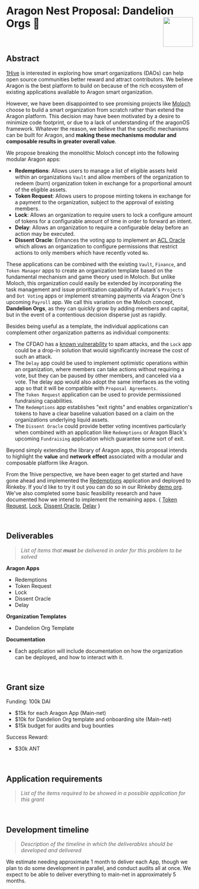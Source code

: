 
# Aragon Nest Proposal: Dandelion Orgs 🌼 <img align="right" src="https://github.com/1Hive/website/blob/master/website/static/img/bee.png" height="80px" />

<br>

## Abstract



[1Hive](https://1hive.org) is interested in exploring how smart organizations (DAOs) can help open source communities better reward and attract contributors. We believe Aragon is the best platform to build on because of the rich ecosystem of existing applications available to Aragon smart organization.

However, we have been disappointed to see promising projects like [Moloch](https://molochdao.com) choose to build a smart organization from scratch rather than extend the Aragon platform. This decision may have been motivated by a desire to minimize code footprint, or due to a lack of understanding of the aragonOS framework. Whatever the reason, we believe that the specific mechanisms can be built for Aragon, and **making these mechanisms modular and composable results in greater overall value**.

We propose breaking the monolithic Moloch concept into the following modular Aragon apps:

- **Redemptions**: Allows users to manage a list of eligible assets held within an organizations `Vault` and allow members of the organization to redeem (burn) organization token in exchange for a proportional amount of the eligible assets.
- **Token Request**: Allows users to propose minting tokens in exchange for a payment to the organization, subject to the approval of existing members.
- **Lock**: Allows an organization to require users to lock a configure amount of tokens for a configurable amount of time in order to forward an intent.
- **Delay**: Allows an organization to require a configurable delay before an action may be executed.
- **Dissent Oracle**: Enhances the voting app to implement an [ACL Oracle](https://hack.aragon.org/docs/acl_IACLOracle) which allows an organization to configure permissions that restrict actions to only members which have recently voted `No`.  

These applications can be combined with the existing `Vault`, `Finance`, and `Token Manager` apps to create an organization template based on the fundamental mechanism and game theory used in Moloch. But unlike Moloch, this organization could easily be extended by incorporating the task management and issue prioritization capability of Autark's `Projects` and `Dot Voting` apps or implement streaming payments via Aragon One's upcoming `Payroll` app. We call this variation on the Moloch concept, **Dandelion Orgs**, as they can quickly grow by adding members and capital, but in the event of a contentious decision disperse just as rapidly.

Besides being useful as a template, the individual applications can complement other organization patterns as individual components:

- The CFDAO has a [known vulnerability](https://forum.aragon.org/t/agp-discussion-community-funding-dao/418/21) to spam attacks, and the `Lock` app could be a drop-in solution that would significantly increase the cost of such an attack.
- The `Delay` app could be used to implement optimistic operations within an organization, where members can take actions without requiring a vote, but they can be paused by other members, and canceled via a vote. The delay app would also adopt the same interfaces as the voting app so that it will be compatible with `Proposal Agreements`.
- The `Token Request` application can be used to provide permissioned fundraising capabilities.
- The `Redemptions` app establishes "exit rights" and enables organization's tokens to have a clear baseline valuation based on a claim on the organizations underlying liquid assets.
- The `Dissent Oracle` could provide better voting incentives particularly when combined with an application like `Redemptions` or Aragon Black's upcoming `Fundraising` application which guarantee some sort of exit.   

Beyond simply extending the library of Aragon apps, this proposal intends to highlight the **value** and **network effect** associated with a modular and composable platform like Aragon.

From the 1hive perspective, we have been eager to get started and have gone ahead and implemented the [Redemptions](https://github.com/1Hive/redemptions-app) application and deployed to Rinkeby. If you'd like to try it out you can do so in our Rinkeby [demo org](https://rinkeby.aragon.org/#/tryredemptions/0x18a9713625256548670ad979d51a6b9fad5b6c45). We've also completed some basic feasibility research and have documented how we intend to implement the remaining apps. { [Token Request](https://github.com/1Hive/token-request-app), [Lock](https://github.com/1Hive/lock-app), [Dissent Oracle](https://github.com/1Hive/dissent-voting-app), [Delay](https://github.com/1Hive/delay-app) }

<br>

## Deliverables

> _List of items that **must** be delivered in order for this problem to be solved_

**Aragon Apps**
- Redemptions
- Token Request
- Lock
- Dissent Oracle
- Delay

**Organization Templates**
- Dandelion Org Template

**Documentation**
- Each application will include documentation on how the organization can be deployed, and how to interact with it.

<br>

## Grant size

Funding: 100k DAI
- $15k for each Aragon App (Main-net)
- $10k for Dandelion Org template and onboarding site (Main-net)
- $15k budget for audits and bug bounties

Success Reward:
- $30k ANT

<br>

## Application requirements
> _List of the items required to be showed in a possible application for this grant_

<br>

## Development timeline
> _Description of the timeline in which the deliverables should be developed and delivered_

We estimate needing approximate 1 month to deliver each App, though we plan to do some development in parallel, and conduct audits all at once. We expect to be able to deliver everything to main-net in approximately 5 months. 

<br>
